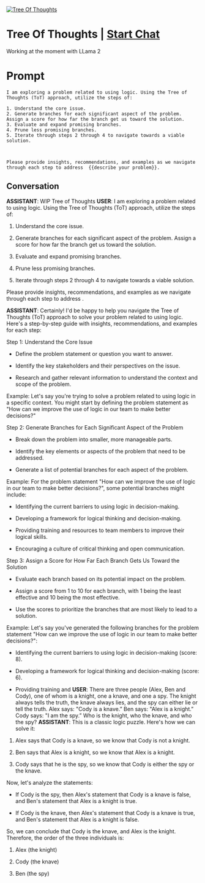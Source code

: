 
[![Tree Of Thoughts](https://flow-prompt-covers.s3.us-west-1.amazonaws.com/icon/Abstract/i8.png)](https://gptcall.net/chat.html?data=%7B%22contact%22%3A%7B%22id%22%3A%22SXntAv6HLXlOqISBTsO-8%22%2C%22flow%22%3Atrue%7D%7D)
# Tree Of Thoughts | [Start Chat](https://gptcall.net/chat.html?data=%7B%22contact%22%3A%7B%22id%22%3A%22SXntAv6HLXlOqISBTsO-8%22%2C%22flow%22%3Atrue%7D%7D)
Working at the moment with LLama 2

# Prompt

```
I am exploring a problem related to using logic. Using the Tree of Thoughts (ToT) approach, utilize the steps of:

1. Understand the core issue.
2. Generate branches for each significant aspect of the problem. Assign a score for how far the branch get us toward the solution.
3. Evaluate and expand promising branches.
4. Prune less promising branches.
5. Iterate through steps 2 through 4 to navigate towards a viable solution.



Please provide insights, recommendations, and examples as we navigate through each step to address  {{describe your problem}}.

```

## Conversation

**ASSISTANT**: WIP Tree of Thoughts
**USER**: I am exploring a problem related to using logic. Using the Tree of Thoughts (ToT) approach, utilize the steps of:



1. Understand the core issue.

2. Generate branches for each significant aspect of the problem. Assign a score for how far the branch get us toward the solution.

3. Evaluate and expand promising branches.

4. Prune less promising branches.

5. Iterate through steps 2 through 4 to navigate towards a viable solution.







Please provide insights, recommendations, and examples as we navigate through each step to address  .


**ASSISTANT**: Certainly! I'd be happy to help you navigate the Tree of Thoughts (ToT) approach to solve your problem related to using logic. Here's a step-by-step guide with insights, recommendations, and examples for each step:



Step 1: Understand the Core Issue



* Define the problem statement or question you want to answer.

* Identify the key stakeholders and their perspectives on the issue.

* Research and gather relevant information to understand the context and scope of the problem.



Example: Let's say you're trying to solve a problem related to using logic in a specific context. You might start by defining the problem statement as "How can we improve the use of logic in our team to make better decisions?"



Step 2: Generate Branches for Each Significant Aspect of the Problem



* Break down the problem into smaller, more manageable parts.

* Identify the key elements or aspects of the problem that need to be addressed.

* Generate a list of potential branches for each aspect of the problem.



Example: For the problem statement "How can we improve the use of logic in our team to make better decisions?", some potential branches might include:



* Identifying the current barriers to using logic in decision-making.

* Developing a framework for logical thinking and decision-making.

* Providing training and resources to team members to improve their logical skills.

* Encouraging a culture of critical thinking and open communication.



Step 3: Assign a Score for How Far Each Branch Gets Us Toward the Solution



* Evaluate each branch based on its potential impact on the problem.

* Assign a score from 1 to 10 for each branch, with 1 being the least effective and 10 being the most effective.

* Use the scores to prioritize the branches that are most likely to lead to a solution.



Example: Let's say you've generated the following branches for the problem statement "How can we improve the use of logic in our team to make better decisions?":



* Identifying the current barriers to using logic in decision-making (score: 8).

* Developing a framework for logical thinking and decision-making (score: 6).

* Providing training and
**USER**: There are three people (Alex, Ben and Cody), one of whom is a knight, one a knave, and one a spy. The knight always tells the truth, the knave always lies, and the spy can either lie or tell the truth. Alex says: "Cody is a knave.” Ben says: "Alex is a knight.” Cody says: "I am the spy.” Who is the knight, who the knave, and who the spy?
**ASSISTANT**: This is a classic logic puzzle. Here's how we can solve it:



1. Alex says that Cody is a knave, so we know that Cody is not a knight.

2. Ben says that Alex is a knight, so we know that Alex is a knight.

3. Cody says that he is the spy, so we know that Cody is either the spy or the knave.



Now, let's analyze the statements:



* If Cody is the spy, then Alex's statement that Cody is a knave is false, and Ben's statement that Alex is a knight is true.

* If Cody is the knave, then Alex's statement that Cody is a knave is true, and Ben's statement that Alex is a knight is false.



So, we can conclude that Cody is the knave, and Alex is the knight. Therefore, the order of the three individuals is:



1. Alex (the knight)

2. Cody (the knave)

3. Ben (the spy)


